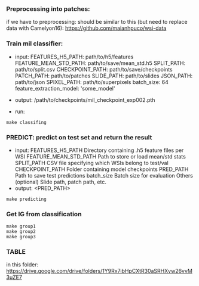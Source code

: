
### Preprocessing into patches: 
if we have to preprocessing: should be similar to this (but need to replace data with Camelyon16):  https://github.com/maianhpuco/wsi-data 


### Train mil classifier: 
- input: 
    FEATURES_H5_PATH: path/to/h5/features
    FEATURE_MEAN_STD_PATH: path/to/save/mean_std.h5
    SPLIT_PATH: path/to/split.csv
    CHECKPOINT_PATH: path/to/save/checkpoints
    PATCH_PATH: path/to/patches
    SLIDE_PATH: path/to/slides
    JSON_PATH: path/to/json
    SPIXEL_PATH: path/to/superpixels
    batch_size: 64
    feature_extraction_model: 'some_model'

- output: /path/to/checkpoints/mil_checkpoint_exp002.pth
- run: 
 
```
make classifing 
```

### PREDICT: predict on test set and return the result 
- input: 
    FEATURES_H5_PATH	Directory containing .h5 feature files per WSI
    FEATURE_MEAN_STD_PATH	Path to store or load mean/std stats
    SPLIT_PATH	CSV file specifying which WSIs belong to test/val
    CHECKPOINT_PATH	Folder containing model checkpoints
    PRED_PATH	Path to save test predictions
    batch_size	Batch size for evaluation
    Others (optional)	Slide path, patch path, etc.
- output: <PRED_PATH> 

```
make predicting 
```

### Get IG from classification

```
make group1 
make group2 
make group3 
``` 


### TABLE
in this folder: 
https://drive.google.com/drive/folders/1Y9Rx7ibHpCXtR30aSRHXvw26vvM3uZE7 